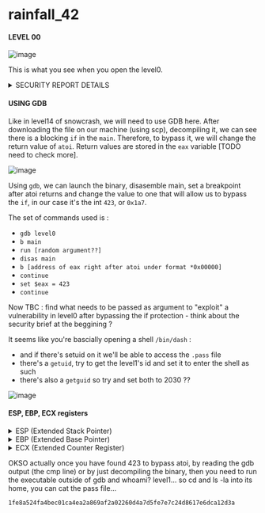 # rainfall_42

<h4>LEVEL 00</h4>

![image](https://github.com/chmadran/rainfall_42/assets/113340699/54a5fa96-a968-4b48-a935-99fcc745aa0e)

This is what you see when you open the level0.

<details><summary>SECURITY REPORT DETAILS</summary>
It is a security report relating to the configuration of the OS kernel, and a particular file. 
* GCC Stack Protector Support: Enabled : security feature that helps preventing stack overflow attacks
* Strict User Copy Checks: Disabled : the kernel is not performing stric bound checks on the memory that is copied between user space and kernel space.
* Restrict /dev/mem Access: Enabled : prevents unauthorized users from reading or writing to the system memory.
* Restrict /dev/kmem Access: Enabled : prevents unauthorized access to the kernel memory
* Restrict /dev/kmem Access: Enabled : grsecurity / PaX patches are not applied to the kernel
* Kernel Heap Hardening: No KERNHEAP : no additional hardening measures applied to the kernel's heap management
* System-wide ASLR (kernel.randomize_va_space): Off (Setting: 0) : Address Space Layout Randomization is disabled, meaning the memory addresses used by system and program files are not randomized

The bottom line is then the security details about a specific binary file `/home/user/level0/level0`. 

* No RELRO: Relocation Read-Only (RELRO) is not applied, which means some sections of the binary may be writable that could otherwise be made read-only to prevent overwriting.
* No canary found: Indicates that stack canaries are not used for this binary. Stack canaries are used to detect stack buffer overflow by placing a small, random value (a canary) before critical data like the return address on the stack.
* NX enabled: Non-eXecutable (NX) bit is enabled, meaning that data marked as non-executable cannot be run as code, which helps prevent certain types of exploits.
* No PIE: Position Independent Executable (PIE) is not enabled, meaning the binary is loaded into the same address space each time, making it easier for attackers to guess or infer the location of specific code.
* No RPATH or RUNPATH: Indicates that RPATH and RUNPATH, which specify runtime library search paths, are not used. This is generally a good security practice to avoid loading libraries from untrusted locations.

Now that we know that, I'm not sure how useful it is actually to complete this level. 

</details>

<h4>USING GDB</h4>

Like in level14 of snowcrash, we will need to use GDB here. After downloading the file on our machine (using scp), decompiling it, we can see there is a blocking `if` in the `main`. Therefore, to bypass it, we will change the return value of `atoi`. Return values are stored in the `eax` variable [TODO need to check more]. 

![image](https://github.com/chmadran/rainfall_42/assets/113340699/dc23703d-c4b2-4f51-a323-f70deb389724)


Using `gdb`, we can launch the binary, disasemble main, set a breakpoint after atoi returns and change the value to one that will allow us to bypass the `if`, in our case it's the int `423`, or `0x1a7`. 

The set of commands used is : 
* `gdb level0`
* `b main`
* `run [random argument??]`
* `disas main`
* `b [address of eax right after atoi under format *0x00000]`
* `continue`
* `set $eax = 423`
* `continue`

Now TBC : find what needs to be passed as argument to "exploit" a vulnerability in level0 after bypassing the if protection - think about the security brief at the beggining ? 

It seems like you're bascially opening a shell `/bin/dash` : 
- and if there's setuid on it we'll be able to access the `.pass` file
- there's a `getuid`, try to get the level1's id and set it to enter the shell as such
- there's also a `getguid` so try and set both to 2030 ??


![image](https://github.com/chmadran/rainfall_42/assets/113340699/faaf995f-81c1-4d1d-b728-486ba89fd492)


<h4>ESP, EBP, ECX registers</h4>

<details><summary>ESP (Extended Stack Pointer)</summary>
  * Role: The ESP register points to the top of the current stack frame. The stack is a special region of memory used for storing local variables, function parameters, return addresses, and managing function calls and returns.
  * Usage: In assembly and C calling conventions, ESP is automatically modified by push/pop instructions and by function calls and returns. It is essential for maintaining the stack's state and ensuring that function calls and local variable allocations are correctly managed. 
</details>

<details><summary>EBP (Extended Base Pointer)</summary>
Role: The EBP register is often used as a base pointer for the stack frame of a function. While not strictly necessary for all function calls, it's commonly used in many calling conventions to reference function parameters and local variables in a consistent way.
Usage: At the beginning of a function call, the current value of ESP (the stack pointer) is often copied into EBP to establish a fixed point of reference for accessing function parameters and locals. This allows the function to access its variables and parameters via a fixed offset from EBP, even as ESP moves due to push/pop operations or other modifications to the stack.</details>

<details><summary>ECX (Extended Counter Register)</summary>
Role: The ECX register is traditionally used as a loop counter in iterative operations, but it can serve various purposes depending on the context. In certain calling conventions, it is also used to pass function arguments.
Usage: Its role as a counter comes from instructions like loop, which decrements ECX and jumps to a specified label if ECX is not zero. Beyond looping, ECX can be used as a general-purpose register for arithmetic, data manipulation, and as part of function calling conventions where registers are used to pass arguments.</details>

OKSO actually once you have found 423 to bypass atoi, by reading the gdb output (the cmp line) or by just decompiling the binary, then you need to run the executable outside of gdb and whoami? level1... so cd and ls -la into its home, you can cat the pass file...

```1fe8a524fa4bec01ca4ea2a869af2a02260d4a7d5fe7e7c24d8617e6dca12d3a```



